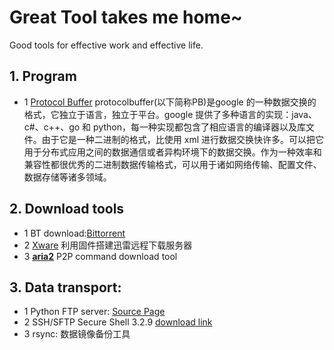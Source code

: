 Great Tool takes me home~
====
Good tools for effective work and effective life.

## 1. Program
* 1 [Protocol Buffer](https://github.com/google/protobuf)
protocolbuffer(以下简称PB)是google 的一种数据交换的格式，它独立于语言，独立于平台。google 提供了多种语言的实现：java、c#、c++、go 和 python，每一种实现都包含了相应语言的编译器以及库文件。由于它是一种二进制的格式，比使用 xml 进行数据交换快许多。可以把它用于分布式应用之间的数据通信或者异构环境下的数据交换。作为一种效率和兼容性都很优秀的二进制数据传输格式，可以用于诸如网络传输、配置文件、数据存储等诸多领域。

## 2. Download tools
* 1 BT download:[Bittorrent](http://www.bittorrent.com/)
* 2 [Xware](http://g.xunlei.com/forum-51-1.html) 利用固件搭建迅雷远程下载服务器
* 3 [**aria2**](http://aria2.github.io/) P2P command download tool

## 3. Data transport:
* 1 Python FTP server: [Source Page](https://github.com/build2last/ProTools/tree/master/PythonFtpServer)
* 2 SSH/SFTP Secure Shell 3.2.9 [download link](https://shareware.unc.edu/pub/win/SSHSecureShellClient-3.2.9.exe)
* 3 rsync: 数据镜像备份工具

